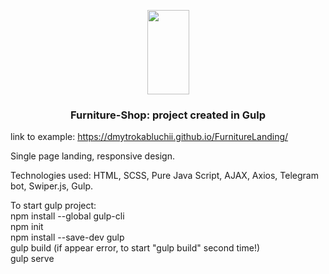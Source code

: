<p align="center">
  <a href="https://dmytrokabluchii.github.io/FurnitureLanding/">
    <img height="135" width="67" 
    src="https://dmytrokabluchii.github.io/FurnitureLanding/assets/images/testing_git.jpg">
  </a>
  <h3 align="center">Furniture-Shop: project created in Gulp</h3>
</p>

link to example: https://dmytrokabluchii.github.io/FurnitureLanding/

Single page landing, responsive design.

Technologies used: HTML, SCSS, Pure Java Script, AJAX, Axios, Telegram bot, Swiper.js, Gulp.

To start gulp project:
<br>
npm install --global gulp-cli
<br>
npm init
<br>
npm install --save-dev gulp
<br>
gulp build (if appear error, to start "gulp build" second time!)
<br>
gulp serve
